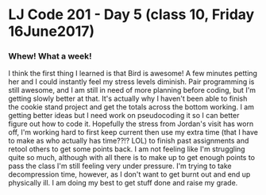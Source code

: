 # LJ Code 201 - Day 5 (class 10, Friday 16June2017)

### Whew! What a week!

I think the first thing I learned is that Bird is awesome! A few minutes petting her and I could instantly feel my stress levels diminish. Pair programming is still awesome, and I am still in need of more planning before coding, but I'm getting slowly better at that. It's actually why I haven't been able to finish the cookie stand project and get the totals across the bottom working. I am getting better ideas but I need work on pseudocoding it so I can better figure out how to code it. Hopefully the stress from Jordan's visit has worn off, I'm working hard to first keep current then use my extra time (that I have to make as who actually has time??!? LOL) to finish past assignments and retool others to get some points back. I am not feeling like I'm struggling quite so much, although with all there is to make up to get enough points to pass the class I'm still feeling very under pressure. I'm trying to take decompression time, however, as I don't want to get burnt out and end up physically ill. I am doing my best to get stuff done and raise my grade.
